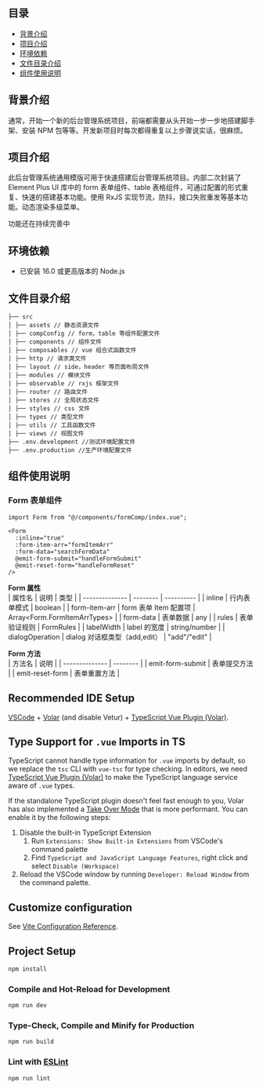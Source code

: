 ## 目录

- [背景介绍](#背景介绍)
- [项目介绍](#项目介绍)
- [环境依赖](#环境依赖)
- [文件目录介绍](#文件目录介绍)
- [组件使用说明](#组件使用说明)

<a name="背景介绍"></a>

## 背景介绍

通常，开始一个新的后台管理系统项目，前端都需要从头开始一步一步地搭建脚手架、安装 NPM 包等等。开发新项目时每次都得重复以上步骤说实话，很麻烦。

<a name="项目介绍"></a>

## 项目介绍

此后台管理系统通用模版可用于快速搭建后台管理系统项目。内部二次封装了 Element Plus UI 库中的 form 表单组件、table 表格组件，可通过配置的形式重复、快速的搭建基本功能。使用 RxJS 实现节流，防抖，接口失败重发等基本功能。动态渲染多级菜单。

功能还在持续完善中

<a name="环境依赖"></a>

## 环境依赖

- 已安装 16.0 或更高版本的 Node.js
  <a name="文件目录介绍"></a>

## 文件目录介绍

```
├── src
│ ├── assets // 静态资源文件
│ ├── compConfig // form，table 等组件配置文件
│ ├── components // 组件文件
│ ├── composables // vue 组合式函数文件
│ ├── http // 请求类文件
│ ├── layout // side，header 等页面布局文件
│ ├── modules // 模块文件
│ ├── observable // rxjs 框架文件
│ ├── router // 路由文件
│ ├── stores // 全局状态文件
│ ├── styles // css 文件
│ ├── types // 类型文件
│ ├── utils // 工具函数文件
│ ├── views // 视图文件
├── .env.development //测试环境配置文件
├── .env.production //生产环境配置文件
```

<a name="组件使用说明"></a>

## 组件使用说明

### Form 表单组件

```
import Form from "@/components/formComp/index.vue";

<Form
  :inline="true"
  :form-item-arr="formItemArr"
  :form-data="searchFormData"
  @emit-form-submit="handleFormSubmit"
  @emit-reset-form="handleFormReset"
/>

```

**Form 属性** <br>
| 属性名 | 说明 | 类型 |
| -------------- | -------- | ---------- |
| inline | 行内表单模式 | boolean |
| form-item-arr | form 表单 Item 配置项 | Array<Form.FormItemArrTypes> |
| form-data | 表单数据 | any |
| rules | 表单验证规则 | FormRules |
| labelWidth | label 的宽度 | string/number |
| dialogOperation | dialog 对话框类型（add,edit） | "add"/"edit" |

**Form 方法** <br>
| 方法名 | 说明 |
| -------------- | -------- |
| emit-form-submit | 表单提交方法 |
| emit-reset-form | 表单重置方法 |

## Recommended IDE Setup

[VSCode](https://code.visualstudio.com/) + [Volar](https://marketplace.visualstudio.com/items?itemName=Vue.volar) (and disable Vetur) + [TypeScript Vue Plugin (Volar)](https://marketplace.visualstudio.com/items?itemName=Vue.vscode-typescript-vue-plugin).

## Type Support for `.vue` Imports in TS

TypeScript cannot handle type information for `.vue` imports by default, so we replace the `tsc` CLI with `vue-tsc` for type checking. In editors, we need [TypeScript Vue Plugin (Volar)](https://marketplace.visualstudio.com/items?itemName=Vue.vscode-typescript-vue-plugin) to make the TypeScript language service aware of `.vue` types.

If the standalone TypeScript plugin doesn't feel fast enough to you, Volar has also implemented a [Take Over Mode](https://github.com/johnsoncodehk/volar/discussions/471#discussioncomment-1361669) that is more performant. You can enable it by the following steps:

1. Disable the built-in TypeScript Extension
   1. Run `Extensions: Show Built-in Extensions` from VSCode's command palette
   2. Find `TypeScript and JavaScript Language Features`, right click and select `Disable (Workspace)`
2. Reload the VSCode window by running `Developer: Reload Window` from the command palette.

## Customize configuration

See [Vite Configuration Reference](https://vitejs.dev/config/).

## Project Setup

```sh
npm install
```

### Compile and Hot-Reload for Development

```sh
npm run dev
```

### Type-Check, Compile and Minify for Production

```sh
npm run build
```

### Lint with [ESLint](https://eslint.org/)

```sh
npm run lint
```
